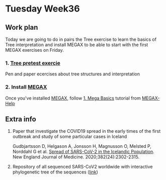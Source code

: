 # Tuesday Week36

## Work plan

Today we are going to do in pairs the Tree exercise to learn the basics of Tree interpretation and install MEGAX to be able to start with the first MEGAX exercises on Friday.

### 1. [Tree pretest exercie](pretest.pdf)

Pen and paper ecercises about tree structures and interpretation
  
### 2. Install [MEGAX](https://www.megasoftware.net)

Once you've installed [MEGAX](https://www.megasoftware.net), follow [1. Mega Basics](https://www.megasoftware.net/web_help_10/index.htm#t=Part_I_Getting_Started%2FA_Walk_Through_MEGA%2FMEGA_Basics.htm) tutorial from [MEGAX-Help](https://www.megasoftware.net/web_help_10/index.htm#t=Introduction.htm)

## Extra info

1. Paper that investigate the COVID19 spread in the early times of the first outbreak and study of some particular cases in Iceland

    Gudbjartsson D, Helgason A, Jonsson H, Magnusson O, Melsted P, Norddahl G et al. [Spread of SARS-CoV-2 in the Icelandic Population](https://www.nejm.org/doi/full/10.1056/NEJMoa2006100). New England Journal of Medicine. 2020;382(24):2302-2315.

2. Repository of all sequenced SARS-CoV2 worldwide with interactive phylogenetic tree of the sequences ([link](https://nextstrain.org/ncov/global))
